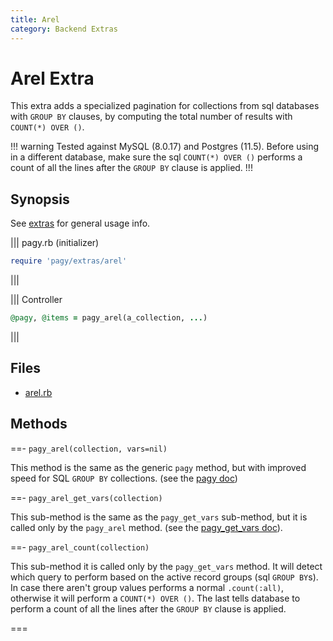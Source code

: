 ```yaml
---
title: Arel
category: Backend Extras
---
```

# Arel Extra

This extra adds a specialized pagination for collections from sql databases with `GROUP BY` clauses, by computing the total number of results with `COUNT(*) OVER ()`.

!!! warning
Tested against MySQL (8.0.17) and Postgres (11.5).
Before using in a different database, make sure the sql `COUNT(*) OVER ()` performs a count of all the lines after the `GROUP BY` clause is applied.
!!!

## Synopsis

See [extras](/docs/extras.md) for general usage info.

||| pagy.rb (initializer)
```ruby
require 'pagy/extras/arel'
```
|||

||| Controller
```ruby
@pagy, @items = pagy_arel(a_collection, ...)
```
|||

## Files

- [arel.rb](https://github.com/ddnexus/pagy/blob/master/lib/pagy/extras/arel.rb)

## Methods

==- `pagy_arel(collection, vars=nil)`

This method is the same as the generic `pagy` method, but with improved speed for SQL `GROUP BY` collections. (see the [pagy doc](/docs/api/backend.md#pagycollection-varsnil))

==- `pagy_arel_get_vars(collection)`

This sub-method is the same as the `pagy_get_vars` sub-method, but it is called only by the `pagy_arel` method. (see the [pagy_get_vars doc](/docs/api/backend.md#pagy_get_varscollection-vars)).

==- `pagy_arel_count(collection)`

This sub-method it is called only by the `pagy_get_vars` method. It will detect which query to perform based on the active record groups (sql `GROUP BY`s). In case there aren't group values performs a normal `.count(:all)`, otherwise it will perform a `COUNT(*) OVER ()`. The last tells database to perform a count of all the lines after the `GROUP BY` clause is applied.

===
